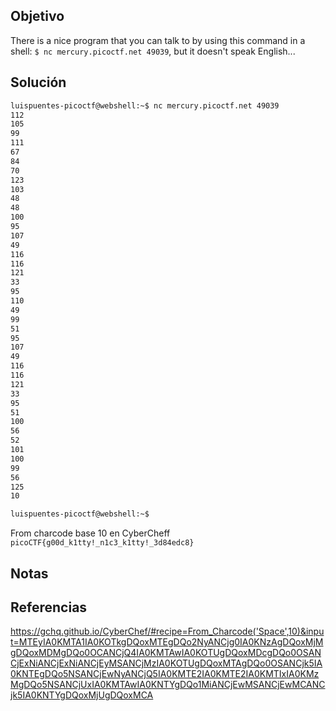 ## Objetivo 
There is a nice program that you can talk to by using this command in a shell: `$ nc mercury.picoctf.net 49039`, but it doesn't speak English...
## Solución
```bash
luispuentes-picoctf@webshell:~$ nc mercury.picoctf.net 49039 
112 
105 
99 
111 
67 
84 
70 
123 
103 
48 
48 
100 
95 
107 
49 
116 
116 
121 
33 
95 
110 
49 
99 
51 
95 
107 
49 
116 
116 
121 
33 
95 
51 
100 
56 
52 
101 
100 
99 
56 
125 
10 

luispuentes-picoctf@webshell:~$ 
```

From charcode base 10 en CyberCheff
`picoCTF{g00d_k1tty!_n1c3_k1tty!_3d84edc8} `
## Notas


## Referencias
https://gchq.github.io/CyberChef/#recipe=From_Charcode('Space',10)&input=MTEyIA0KMTA1IA0KOTkgDQoxMTEgDQo2NyANCjg0IA0KNzAgDQoxMjMgDQoxMDMgDQo0OCANCjQ4IA0KMTAwIA0KOTUgDQoxMDcgDQo0OSANCjExNiANCjExNiANCjEyMSANCjMzIA0KOTUgDQoxMTAgDQo0OSANCjk5IA0KNTEgDQo5NSANCjEwNyANCjQ5IA0KMTE2IA0KMTE2IA0KMTIxIA0KMzMgDQo5NSANCjUxIA0KMTAwIA0KNTYgDQo1MiANCjEwMSANCjEwMCANCjk5IA0KNTYgDQoxMjUgDQoxMCA
